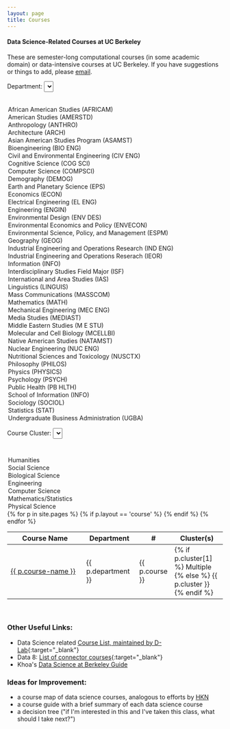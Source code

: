 ```yaml
---
layout: page
title: Courses
---
```


#### Data Science-Related Courses at UC Berkeley

These are semester-long computational courses (in some academic domain) or data-intensive courses at UC Berkeley. If you have suggestions or things to add, please [email](mailto:marwahaha@berkeley.edu). 

Department: <select style="height: 25px" id="search-dept" name="dept">
  <option></option>
  <option>African American Studies (AFRICAM)</option>
  <option>American Studies (AMERSTD)</option>
  <option>Anthropology (ANTHRO)</option>
  <option>Architecture (ARCH)</option>
  <option>Asian American Studies Program (ASAMST)</option>
  <option>Bioengineering (BIO ENG)</option>
  <option>Civil and Environmental Engineering (CIV ENG)</option>
  <option>Cognitive Science (COG SCI)</option>
  <option>Computer Science (COMPSCI)</option>
  <option>Demography (DEMOG)</option>
  <option>Earth and Planetary Science (EPS)</option>
  <option>Economics (ECON)</option>
  <option>Electrical Engineering (EL ENG)</option>
  <option>Engineering (ENGIN)</option>
  <option>Environmental Design (ENV DES)</option>
  <option>Environmental Economics and Policy (ENVECON)</option>
  <option>Environmental Science, Policy, and Management (ESPM)</option>
  <option>Geography (GEOG)</option>
  <option>Industrial Engineering and Operations Research (IND ENG)</option>
  <option>Industrial Engineering and Operations Reserach (IEOR)</option>
  <option>Information (INFO)</option>
  <option>Interdisciplinary Studies Field Major (ISF)</option>
  <option>International and Area Studies (IAS)</option>
  <option>Linguistics (LINGUIS)</option>
  <option>Mass Communications (MASSCOM)</option>
  <option>Mathematics (MATH)</option>
  <option>Mechanical Engineering (MEC ENG)</option>
  <option>Media Studies (MEDIAST)</option>
  <option>Middle Eastern Studies (M E STU)</option>
  <option>Molecular and Cell Biology (MCELLBI)</option>
  <option>Native American Studies (NATAMST)</option>
  <option>Nuclear Engineering (NUC ENG)</option>
  <option>Nutritional Sciences and Toxicology (NUSCTX)</option>
  <option>Philosophy (PHILOS)</option>
  <option>Physics (PHYSICS)</option>
  <option>Psychology (PSYCH)</option>
  <option>Public Health (PB HLTH)</option>
  <option>School of Information (INFO)</option>
  <option>Sociology (SOCIOL)</option>
  <option>Statistics (STAT)</option>
  <option>Undergraduate Business Administration (UGBA)</option>
</select>

Course Cluster: <select style="margin-bottom: 10px; height: 25px" id="filter-clusters">
  <option></option>
  <option>Humanities</option>
  <option>Social Science</option>
  <option>Biological Science</option>
  <option>Engineering</option>
  <option>Computer Science</option>
  <option>Mathematics/Statistics</option>
  <option>Physical Science</option>
</select>

<table id="project-table" class="table table-bordered" style="padding:0px; width:100%">
  <thead>
    <th data-dynatable-column="name" style="width:40%">Course Name</th>
    <th data-dynatable-column="dept" style="width:25%">Department</th>
    <th data-dynatable-column="number" style="width:10%">#</th>
    <th data-dynatable-column="cluster" style="width:25%">Cluster(s)</th>
  </thead>
  {% for p in site.pages %}
    {% if p.layout == 'course' %}
      <tr>
        <td class="project-name" style="width:40%">
          <a target="_blank" href="/datamap{{ p.url }}">{{ p.course-name }}</a>
        </td>
        <td class="dept" style="width:25%">{{ p.department }}</td>
        <td class="courseno" style="width:10%">{{ p.course }}</td>
        <td class="cluster" style="width:25%">
          {% if p.cluster[1] %} 
            Multiple <span style="display:none"> {{ p.cluster}} </span> 
          {% else %}
           {{ p.cluster }} 
          {% endif %}
        </td>
      </tr>
    {% endif %}
  {% endfor %}
</table>



<link rel="stylesheet" href="https://cdnjs.cloudflare.com/ajax/libs/Dynatable/0.3.1/jquery.dynatable.min.css">
<script src="https://cdnjs.cloudflare.com/ajax/libs/Dynatable/0.3.1/jquery.dynatable.min.js"></script>

<script>
$('#project-table').bind('dynatable:init', function(e, dynatable) {
    dynatable.queries.functions['filter-clusters'] = function(record, queryValue) {
      console.log(record);
      return record.cluster.indexOf(queryValue) > -1;
    };
  }).dynatable({
    inputs: {
      // paginationClass: 'pagination',
      // paginationActiveClass: 'active',
      // paginationDisabledClass: 'disabled'
      queries: $('#search-dept, #filter-clusters')
    },
    features: {
      paginate: false,
      recordCount: false,
      search: false
    }
});
</script>


<br />


### Other Useful Links:
* Data Science related [Course List, maintained by D-Lab](http://dlab.berkeley.edu/course-list){:target="_blank"}
* Data 8: [List of connector courses](http://databears.berkeley.edu/sp16){:target="_blank"}
* Khoa's [Data Science at Berkeley Guide](http://kqdtran.github.io/so-i-heard-youre-an-aspiring-golden-bear-data-scient-ish/)


### Ideas for Improvement:

* a course map of data science courses, analogous to efforts by [HKN](https://hkn.eecs.berkeley.edu/courseguides)
* a course guide with a brief summary of each data science course
* a decision tree ("if I'm interested in this and I've taken this class, what should I take next?")